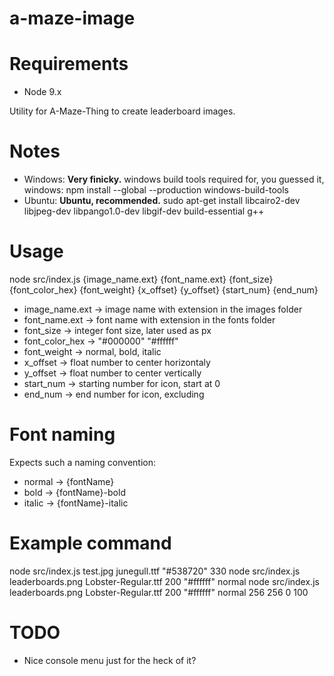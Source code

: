 # a-maze-image

# Requirements

- Node 9.x

Utility for A-Maze-Thing to create leaderboard images.

# Notes
- Windows: **Very finicky.** windows build tools required for, you guessed it, windows: npm install --global --production windows-build-tools
- Ubuntu: **Ubuntu, recommended.** sudo apt-get install libcairo2-dev libjpeg-dev libpango1.0-dev libgif-dev build-essential g++

# Usage
node src/index.js {image_name.ext} {font_name.ext} {font_size} {font_color_hex} {font_weight} {x_offset} {y_offset} {start_num} {end_num}

- image_name.ext -> image name with extension in the images folder
- font_name.ext -> font name with extension in the fonts folder
- font_size -> integer font size, later used as px
- font_color_hex -> "#000000" "#ffffff"
- font_weight -> normal, bold, italic
- x_offset -> float number to center horizontaly
- y_offset -> float number to center vertically
- start_num -> starting number for icon, start at 0
- end_num -> end number for icon, excluding

# Font naming
Expects such a naming convention:

- normal -> {fontName}
- bold -> {fontName}-bold
- italic -> {fontName}-italic

# Example command
node src/index.js test.jpg junegull.ttf "#538720" 330
node src/index.js leaderboards.png Lobster-Regular.ttf 200 "#ffffff" normal
node src/index.js leaderboards.png Lobster-Regular.ttf 200 "#ffffff" normal 256 256 0 100

# TODO
 - Nice console menu just for the heck of it?